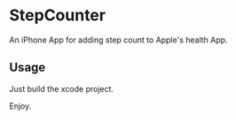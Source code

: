 # StepCounter
An iPhone App for adding step count to Apple's health App.

## Usage
Just build the xcode project.

Enjoy.
